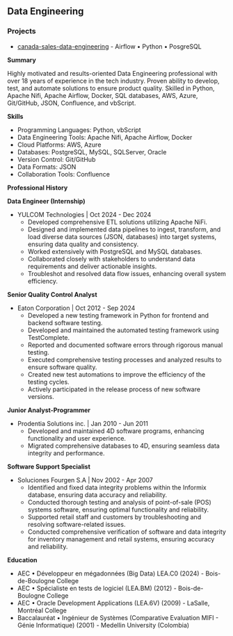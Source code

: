 ## Data Engineering

### Projects

*  [canada-sales-data-engineering](https://github.com/cpelaezdc/canada-sales-data-engineering-project) - Airflow • Python • PosgreSQL

**Summary**

Highly motivated and results-oriented Data Engineering professional with over 18 years of experience in the tech industry. Proven ability to develop, test, and automate solutions to ensure product quality. Skilled in Python, Apache Nifi, Apache Airflow, Docker, SQL databases, AWS, Azure, Git/GitHub, JSON, Confluence, and vbScript.

**Skills**

* Programming Languages: Python, vbScript
* Data Engineering Tools: Apache Nifi, Apache Airflow, Docker
* Cloud Platforms: AWS, Azure
* Databases: PostgreSQL, MySQL, SQLServer, Oracle
* Version Control: Git/GitHub
* Data Formats: JSON
* Collaboration Tools: Confluence

**Professional History**

**Data Engineer (Internship)**

* YULCOM Technologies | Oct 2024 - Dec 2024
    * Developed comprehensive ETL solutions utilizing Apache NiFi.
    * Designed and implemented data pipelines to ingest, transform, and load diverse data sources (JSON, databases) into target systems, ensuring data quality and consistency.
    * Worked extensively with PostgreSQL and MySQL databases.
    * Collaborated closely with stakeholders to understand data requirements and deliver actionable insights.
    * Troubleshot and resolved data flow issues, enhancing overall system efficiency.

**Senior Quality Control Analyst**

* Eaton Corporation | Oct 2012 - Sep 2024
    * Developed a new testing framework in Python for frontend and backend software testing.
    * Developed and maintained the automated testing framework using TestComplete.
    * Reported and documented software errors through rigorous manual testing.
    * Executed comprehensive testing processes and analyzed results to ensure software quality.
    * Created new test automations to improve the efficiency of the testing cycles.
    * Actively participated in the release process of new software versions.

**Junior Analyst-Programmer**

* Prodentia Solutions inc. | Jan 2010 - Jun 2011
    * Developed and maintained 4D software programs, enhancing functionality and user experience.
    * Migrated comprehensive databases to 4D, ensuring seamless data integrity and performance.

**Software Support Specialist**

* Soluciones Fourgen S.A | Nov 2002 - Apr 2007
    * Identified and fixed data integrity problems within the Informix database, ensuring data accuracy and reliability.
    * Conducted thorough testing and analysis of point-of-sale (POS) systems software, ensuring optimal functionality and reliability.
    * Supported retail staff and customers by troubleshooting and resolving software-related issues.
    * Conducted comprehensive verification of software and data integrity for inventory management and retail systems, ensuring accuracy and reliability.

**Education**

* AEC • Développeur en mégadonnées (Big Data) LEA.C0 (2024) - Bois-de-Boulogne College
* AEC • Spécialiste en tests de logiciel (LEA.BM) (2012) - Bois-de-Boulogne College
* AEC • Oracle Development Applications (LEA.6V) (2009) - LaSalle, Montréal College
* Baccalauréat • Ingénieur de Systèmes (Comparative Evaluation MIFI  - Génie Informatique) (2001) - Medellin University (Colombia)

